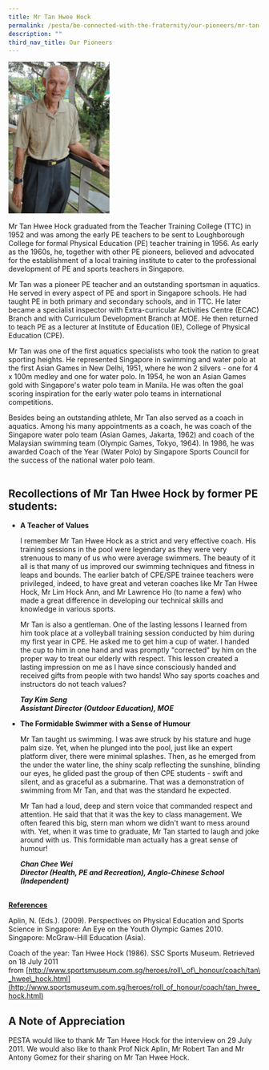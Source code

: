```yaml
---
title: Mr Tan Hwee Hock
permalink: /pesta/be-connected-with-the-fraternity/our-pioneers/mr-tan-hwee-hock/
description: ""
third_nav_title: Our Pioneers
---
```

<img src="/images/tan-hwee-hock-200.jpeg"  
style="width:40%">

Mr Tan Hwee Hock graduated from the Teacher Training College (TTC) in 1952 and was among the early PE teachers to be sent to Loughborough College for formal Physical Education (PE) teacher training in 1956. As early as the 1960s, he, together with other PE pioneers, believed and advocated for the establishment of a local training institute to cater to the professional development of PE and sports teachers in Singapore.  
  
Mr Tan was a pioneer PE teacher and an outstanding sportsman in aquatics. He served in every aspect of PE and sport in Singapore schools. He had taught PE in both primary and secondary schools, and in TTC. He later became a specialist inspector with Extra-curricular Activities Centre (ECAC) Branch and with Curriculum Development Branch at MOE. He then returned to teach PE as a lecturer at Institute of Education (IE), College of Physical Education (CPE).  
  
Mr Tan was one of the first aquatics specialists who took the nation to great sporting heights. He represented Singapore in swimming and water polo at the first Asian Games in New Delhi, 1951, where he won 2 silvers - one for 4 x 100m medley and one for water polo. In 1954, he won an Asian Games gold with Singapore's water polo team in Manila. He was often the goal scoring inspiration for the early water polo teams in international competitions.  
  
Besides being an outstanding athlete, Mr Tan also served as a coach in aquatics. Among his many appointments as a coach, he was coach of the Singapore water polo team (Asian Games, Jakarta, 1962) and coach of the Malaysian swimming team (Olympic Games, Tokyo, 1964). In 1986, he was awarded Coach of the Year (Water Polo) by Singapore Sports Council for the success of the national water polo team.  
   

Recollections of Mr Tan Hwee Hock by former PE students:
---------------------------------------------------------------

*   **A Teacher of Values**  
      
    I remember Mr Tan Hwee Hock as a strict and very effective coach. His training sessions in the pool were legendary as they were very strenuous to many of us who were average swimmers. The beauty of it all is that many of us improved our swimming techniques and fitness in leaps and bounds. The earlier batch of CPE/SPE trainee teachers were privileged, indeed, to have great and veteran coaches like Mr Tan Hwee Hock, Mr Lim Hock Ann, and Mr Lawrence Ho (to name a few) who made a great difference in developing our technical skills and knowledge in various sports.  
      
    Mr Tan is also a gentleman. One of the lasting lessons I learned from him took place at a volleyball training session conducted by him during my first year in CPE. He asked me to get him a cup of water. I handed the cup to him in one hand and was promptly "corrected" by him on the proper way to treat our elderly with respect. This lesson created a lasting impression on me as I have since consciously handed and received gifts from people with two hands! Who say sports coaches and instructors do not teach values?   
      
    _**Tay Kim Seng**_  
    _**Assistant Director (Outdoor Education), MOE**_
		
*   **The Formidable Swimmer with a Sense of Humour**  
      
    Mr Tan taught us swimming. I was awe struck by his stature and huge palm size. Yet, when he plunged into the pool, just like an expert platform diver, there were minimal splashes. Then, as he emerged from the under the water line, the shiny scalp reflecting the sunshine, blinding our eyes, he glided past the group of then CPE students - swift and silent, and as graceful as a submarine. That was a demonstration of swimming from Mr Tan, and that was the standard he expected.  
      
    Mr Tan had a loud, deep and stern voice that commanded respect and attention. He said that that it was the key to class management. We often feared this big, stern man whom we didn't want to mess around with. Yet, when it was time to graduate, Mr Tan started to laugh and joke around with us. This formidable man actually has a great sense of humour!  
      
    _**Chan Chee Wei**_  
    _**Director (Health, PE and Recreation), Anglo-Chinese School (Independent)**_  
        

**<u>References</u>**  
  
Aplin, N. (Eds.). (2009). Perspectives on Physical Education and Sports Science in Singapore: An Eye on the Youth Olympic Games 2010. Singapore: McGraw-Hill Education (Asia).  
  
Coach of the year: Tan Hwee Hock (1986). SSC Sports Museum. Retrieved on 18 July 2011 from [http://www.sportsmuseum.com.sg/heroes/roll\_of\_honour/coach/tan\_hwee\_hock.html](http://www.sportsmuseum.com.sg/heroes/roll_of_honour/coach/tan_hwee_hock.html)

A Note of Appreciation
----------------------

PESTA would like to thank Mr Tan Hwee Hock for the interview on 29 July 2011. We would also like to thank Prof Nick Aplin, Mr Robert Tan and Mr Antony Gomez for their sharing on Mr Tan Hwee Hock.